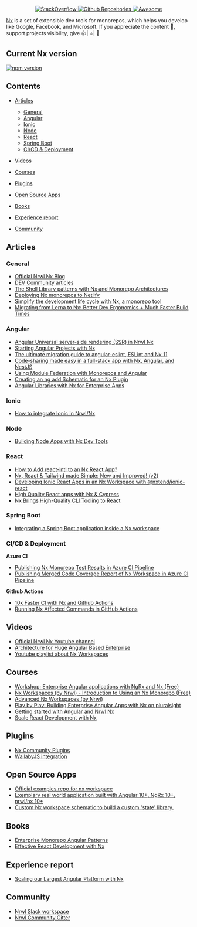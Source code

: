 
<p align="center">
  <a href="https://stackoverflow.com/questions/tagged/nrwl-nx">
    <img alt="StackOverflow" src="https://img.shields.io/badge/StackOverflow-@stackoverflow@-orange.svg" />
  </a>
  <a href="https://github.com/search?q=nrwl+nx">
    <img alt="Github Repositories" src="https://img.shields.io/badge/Repos-@repositories@-brightgreen.svg" />
  </a>
  <a href="https://github.com/sindresorhus/awesome">
    <img alt="Awesome" src="https://cdn.rawgit.com/sindresorhus/awesome/d7305f38d29fed78fa85652e3a63e154dd8e8829/media/badge.svg" />
  </a>
  
</p>


<a href="https://nx.dev/">Nx</a> is a set of extensible dev tools for monorepos, which helps you develop like Google, Facebook, and Microsoft.
If you appreciate the content 📖, support projects visibility, give 👍| ⭐| 👏

## Current Nx version

[![npm version](https://badge.fury.io/js/nx.svg)](https://www.npmjs.com/~nrwl)


## Contents

- [Articles](#articles)
  - [General](#general)
  - [Angular](#angular)
  - [Ionic](#ionic)
  - [Node](#node)
  - [React](#react)
  - [Spring Boot](#spring-boot)
  - [CI/CD & Deployment](#ci/cd-&-deployment)

- [Videos](#videos)
- [Courses](#courses)
- [Plugins](#plugins)
- [Open Source Apps](#open-source-apps)
- [Books](#books)
- [Experience report](#experience-report)
- [Community](#community)


## Articles 

### General

- [Official Nrwl Nx Blog](https://blog.nrwl.io/)
- [DEV Community articles ](https://dev.to/nx)
- [The Shell Library patterns with Nx and Monorepo Architectures](https://indepth.dev/posts/1117/the-shell-library-patterns-with-nx-and-monorepo-architectures)
- [Deploying Nx monorepos to Netlify](https://www.netlify.com/blog/2020/04/21/deploying-nx-monorepos-to-netlify/)
- [Simplify the development life cycle with Nx, a monorepo tool](https://medium.com/lapis/adapting-monorepo-with-nx-ionic-nest-aws-serverless-gitlab-ci-a7d7a34f9070)
- [Migrating from Lerna to Nx: Better Dev Ergonomics + Much Faster Build Times](https://blog.nrwl.io/migrating-from-lerna-to-nx-better-dev-ergonomics-much-faster-build-times-da76ff14ccbb)

### Angular


- [Angular Universal server-side rendering (SSR) in Nrwl Nx](https://jareddesign.medium.com/angular-universal-server-side-rendering-ssr-in-nrwl-nx-fdb94d7953e)
- [Starting Angular Projects with Nx](https://offering.solutions/blog/articles/2021/01/27/starting-angular-projects-with-nx/)
- [The ultimate migration guide to angular-eslint, ESLint and Nx 11](https://dev.to/this-is-angular/the-ultimate-migration-guide-to-angular-eslint-eslint-and-nx-11-1eh2)
- [Code-sharing made easy in a full-stack app with Nx, Angular, and NestJS](https://indepth.dev/posts/1247/code-sharing-made-easy-in-a-full-stack-app-with-nx-angular-and-nestjs)
- [Using Module Federation with Monorepos and Angular](https://www.angulararchitects.io/aktuelles/using-module-federation-with-monorepos-and-angular/)
- [Creating an ng add Schematic for an Nx Plugin](https://dev.to/devinshoemaker/creating-an-ng-add-schematic-for-an-nx-plugin-309a)
- [Angular Libraries with Nx for Enterprise Apps](https://dev.to/thisdotmedia/angular-libraries-with-nx-for-enterprise-apps-395h)

### Ionic
- [How to integrate Ionic in Nrwl/Nx](https://medium.com/@eric.jeker/how-to-integrate-ionic-in-nrwl-nx-3493fcb7e85e)

### Node
- [Building Node Apps with Nx Dev Tools](https://blog.nrwl.io/building-node-applications-with-nx-dev-tools-f41035f771ae)

### React

- [How to Add react-intl to an Nx React App?](https://emilyxiong.medium.com/how-to-add-react-intl-to-an-nx-react-app-ab4c998af1c9)
- [Nx, React & Tailwind made Simple: New and Improved! (v2)](https://kuccello.medium.com/nx-react-tailwind-made-simple-new-and-improved-v2-d79f8b173622)
- [Developing Ionic React Apps in an Nx Workspace with @nxtend/ionic-react](https://dev.to/devinshoemaker/developing-ionic-react-apps-in-an-nx-workspace-with-nxtend-ionic-react-47a5)
- [High Quality React apps with Nx & Cypress](https://cypress.io/blog/2020/04/14/high-quality-react-apps-with-nx-cypress/)
- [Nx Brings High-Quality CLI Tooling to React](https://dev.to/devinshoemaker/nx-brings-high-quality-cli-tooling-to-react-1801)

### Spring Boot 

- [Integrating a Spring Boot application inside a Nx workspace](https://www.linkedin.com/pulse/integrating-spring-boot-application-inside-nx-workspace-tine-kondo/)

### CI/CD & Deployment

**Azure CI**
- [Publishing Nx Monorepo Test Results in Azure CI Pipeline](https://medium.com/rupesh-tiwari/publishing-nx-monorepo-test-results-in-azure-ci-pipeline-4f73abd983d5)
- [Publishing Merged Code Coverage Report of Nx Workspace in Azure CI Pipeline](https://medium.com/rupesh-tiwari/publishing-merged-code-coverage-report-of-nx-workspace-in-azure-ci-pipeline-70b44dbff1d9)

**Github Actions**

- [10x Faster CI with Nx and Github Actions](https://medium.com/emoteev-blog/10x-faster-ci-with-nx-and-github-actions-9a51fc4e82a6)
- [Running Nx Affected Commands in GitHub Actions](https://dev.to/devinshoemaker/running-nx-affected-commands-in-github-actions-56f6)


## Videos

- [Official Nrwl Nx Youtube channel](https://www.youtube.com/channel/UCF8luR7ORJTCwSNA9yZksCw)
- [Architecture for Huge Angular Based Enterprise](https://www.youtube.com/watch?v=q4XmAy6_ucw)
- [Youtube playlist about Nx Workspaces](https://www.youtube.com/playlist?list=PLw5h0DiJ-9PALZ8Zf0-9lBTRn1Rq0siXF)


## Courses 

- [Workshop: Enterprise Angular applications with NgRx and Nx (Free)](https://duncanhunter.gitbook.io/enterprise-angular-applications-with-ngrx-and-nx/)
- [Nx Workspaces (by Nrwl) - Introduction to Using an Nx Monorepo (Free)](https://nxplaybook.com/p/nx-workspaces)
- [Advanced Nx Workspaces (by Nrwl)](https://nxplaybook.com/p/advanced-nx-workspaces)
- [Play by Play: Building Enterprise Angular Apps with Nx on pluralsight](https://www.pluralsight.com/courses/play-by-play-building-enterprise-angular-apps-with-nx)
- [Getting started with Angular and Nrwl Nx](https://www.udemy.com/course/building-enterprise-angular-apps-with-nx/)
- [Scale React Development with Nx](https://egghead.io/playlists/scale-react-development-with-nx-4038)

## Plugins 

- [Nx Community Plugins](https://nx.dev/nx-community)
- [WallabyJS integration](https://wallabyjs.com/docs/integration/nrwl.html)

## Open Source Apps

- [Official examples repo for nx workspace](https://github.com/nrwl/nx-examples)
- [Exemplary real world application built with Angular 10+, NgRx 10+, nrwl/nx 10+](https://github.com/stefanoslig/angular-ngrx-nx-realworld-example-app)
- [Custom Nx workspace schematic to build a custom 'state' library.](https://gist.github.com/ThomasBurleson/30e45a6bc61f0d53fe07045d69b548e6)

## Books

- [Enterprise Monorepo Angular Patterns](https://go.nrwl.io/angular-enterprise-monorepo-patterns-new-book)
- [Effective React Development with Nx](https://connect.nrwl.io/app/books/effective-react-with-nx)

## Experience report

- [Scaling our Largest Angular Platform with Nx](https://medium.com/8451/scaling-our-largest-angular-platform-with-nx-8aa70ee3619f)

## Community 

- [Nrwl Slack workspace](https://nrwlcommunity.slack.com/join/shared_invite/zt-ffstv0dy-wM2b~sYa_X7R8wXN02l2kA#/)
- [Nrwl Community Gitter](https://gitter.im/nrwl-nx/community)

